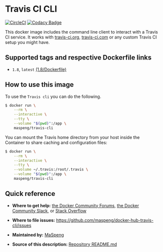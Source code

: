 # Travis CI CLI
[![CircleCI](https://circleci.com/gh/MaSpeng/docker-hub-travis-cli/tree/master.svg?style=svg)](https://circleci.com/gh/MaSpeng/docker-hub-travis-cli/tree/master) [![Codacy Badge](https://api.codacy.com/project/badge/Grade/cd267fb46f544ea0abe80a63e43cb592)](https://www.codacy.com/app/marco.spengler/docker-hub-travis-cli?utm_source=github.com&utm_medium=referral&utm_content=MaSpeng/docker-hub-travis-cli&utm_campaign=Badge_Grade)

This docker image includes the command line client to interact with a Travis CI service. It works with [travis-ci.org](https://travis-ci.org), [travis-ci.com](https://travis-ci.com) or any custom Travis CI setup you might have.

## Supported tags and respective Dockerfile links
* `1.8`, `latest` [(1.8/Dockerfile)](https://github.com/maspeng/docker-hub-travis/blob/master/1.8/Dockerfile)

## How to use this image
To use the `Travis cli` you can do the following.

```bash
$ docker run \
    --rm \
    --interactive \
    --tty \
    --volume "$(pwd)":/app \
    maspeng/travis-cli
```

You can mount the Travis home directory from your host inside the Container to share caching and configuration files:

```bash
$ docker run \
    --rm \
    --interactive \
    --tty \
    --volume ~/.travis:/root/.travis \
    --volume "$(pwd)":/app \
    maspeng/travis-cli
```

## Quick reference
* **Where to get help:**
[the Docker Community Forums](https://forums.docker.com), [the Docker Community Slack](https://blog.docker.com/2016/11/introducing-docker-community-directory-docker-community-slack), or [Stack Overflow](https://stackoverflow.com/search?tab=newest&q=docker)

* **Where to file issues:**
https://github.com/maspeng/docker-hub-travis-cli/issues

* **Maintained by:**
[MaSpeng](https://github.com/MaSpeng)

* **Source of this description:**
[Repository README.md](https://github.com/maspeng/docker-hub-travis-cli/blob/master/README.md)
